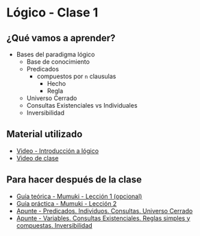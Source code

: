 # Lógico - Clase 1

## ¿Qué vamos a aprender?

* Bases del paradigma lógico
  * Base de conocimiento
  * Predicados
    * compuestos por `n` clausulas
      * Hecho
      * Regla
  * Universo Cerrado
  * Consultas Existenciales vs Individuales
  * Inversibilidad

## Material utilizado

* [Video - Introducción a lógico](https://www.youtube.com/watch?v=4M-lzIOhVbI)
* [Video de clase](https://www.youtube.com/watch?v=Qe-MAxhrYW4&list=PLtMHMXFOjfDAp5WPRCsX36g8kwqKr1IOa)

## Para hacer después de la clase

* [Guía teórica - Mumuki - Lección 1 (opcional)](https://mumuki.io/pdep-utn/lessons/699-programacion-logica-hechos-y-reglas)
* [Guía práctica - Mumuki - Lección 2](https://mumuki.io/pdep-utn/lessons/700-programacion-logica-practica-hechos-y-reglas)
* [Apunte - Predicados. Individuos. Consultas. Universo Cerrado](https://docs.google.com/document/d/1fTYHcILOkEsfTW5DOcghDSau3pQ6Q2AXlM0iwkB5L4E/edit?usp=sharing)
* [Apunte - Variables. Consultas Existenciales. Reglas simples y compuestas. Inversibilidad](https://docs.google.com/document/d/1YDsnBkCOz3bXR3dwvyMcSV9Ui0ATP5fojDwvmu6Rqss/edit?usp=sharing)